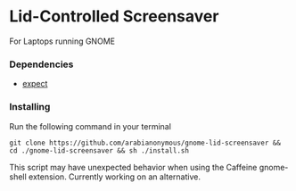 # Lid-Controlled Screensaver 
For Laptops running GNOME 

### Dependencies
* [expect](https://pkgs.org/download/expect)

### Installing
Run the following command in your terminal
```
git clone https://github.com/arabianonymous/gnome-lid-screensaver && cd ./gnome-lid-screensaver && sh ./install.sh
```


This script may have unexpected behavior when using the Caffeine gnome-shell extension. Currently working on an alternative.
